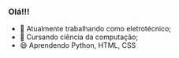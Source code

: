 ### Olá!!!

- 🔭 Atualmente trabalhando como eletrotécnico;
- 🌱 Cursando ciência da computação;
- 😄 Aprendendo Python, HTML, CSS

